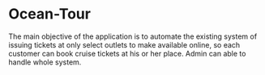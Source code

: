 # Ocean-Tour
The main objective of the application is to automate the existing system of issuing tickets 
at only select outlets to make available online, so each customer can book cruise tickets at his or 
her place.
Admin can able to handle whole system.
